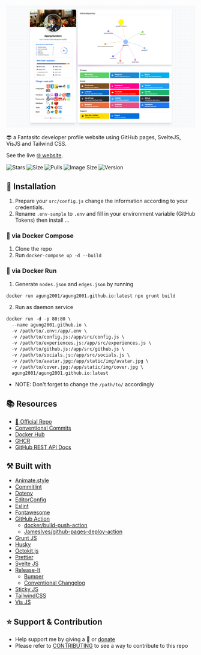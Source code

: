![Screenshot](screenshot.png)

😎 a Fantasitc developer profile website using GitHub pages, SvelteJS, VisJS and Tailwind CSS.

See  the live [🌐 website][website].

![Stars](https://img.shields.io/github/stars/agung2001/agung2001.github.io?style=social)
![Size](https://img.shields.io/github/repo-size/agung2001/agung2001.github.io)
![Pulls](https://img.shields.io/docker/pulls/agung2001/agung2001.github.io)
![Image Size](https://img.shields.io/docker/image-size/agung2001/agung2001.github.io)
![Version](https://img.shields.io/docker/v/agung2001/agung2001.github.io)

## 🤖 Installation

1. Prepare your `src/config.js` change the information according to your credentials.
2. Rename `.env-sample` to `.env` and fill in your environment variable (GitHub Tokens)
then install ...

### 🐳 via Docker Compose

1. Clone the repo
2. Run `docker-compose up -d --build`

### 🐳 via Docker Run
1. Generate `nodes.json` and `edges.json` by running
```
docker run agung2001/agung2001.github.io:latest npx grunt build
```

2. Run as daemon service
```
docker run -d -p 80:80 \
  --name agung2001.github.io \
  -v /path/to/.env:/app/.env \
  -v /path/to/config.js:/app/src/config.js \
  -v /path/to/experiences.js:/app/src/experiences.js \
  -v /path/to/github.js:/app/src/github.js \
  -v /path/to/socials.js:/app/src/socials.js \
  -v /path/to/avatar.jpg:/app/static/img/avatar.jpg \
  -v /path/to/cover.jpg:/app/static/img/cover.jpg \
  agung2001/agung2001.github.io:latest
```
- NOTE: Don't forget to change the `/path/to/` accordingly

## 📚 Resources
- [🌟 Official Repo](https://github.com/agung2001/agung2001.github.io)
- [Conventional Commits](https://www.conventionalcommits.org/en/v1.0.0)
- [Docker Hub](https://hub.docker.com/r/agung2001/agung2001.github.io)
- [GHCR](https://github.com/agung2001/agung2001.github.io/pkgs/container/agung2001.github.io)
- [GitHub REST API Docs](https://docs.github.com/en/rest)

## ⚒️ Built with
- [Animate.style](https://animate.style/)
- [Commitlint](https://commitlint.js.org)
- [Dotenv](https://www.npmjs.com/package/dotenv)
- [EditorConfig](https://editorconfig.org/)
- [Eslint](https://eslint.org/)
- [Fontawesome](https://fontawesome.com/)
- [GitHub Action](https://github.com/features/actions)
	- [docker/build-push-action](https://github.com/docker/build-push-action)
	- [JamesIves/github-pages-deploy-action](https://github.com/JamesIves/github-pages-deploy-action)
- [Grunt JS](https://gruntjs.com/)
- [Husky](https://typicode.github.io/husky)
- [Octokit.js](https://github.com/octokit/octokit.js)
- [Prettier](https://prettier.io/)
- [Svelte JS](https://svelte.dev/)
- [Release-It](https://www.npmjs.com/package/release-it)
  - [Bumper](https://github.com/release-it/bumper)
  - [Conventional Changelog](https://github.com/release-it/conventional-changelog)
- [Sticky JS](https://sticksy.js.org/)
- [TailwindCSS](https://tailwindcss.com/)
- [Vis JS](https://visjs.org/)

## ⭐️ Support & Contribution
- Help support me by giving a 🌟 or [donate][website]
- Please refer to [CONTRIBUTING](CONTRIBUTING.md) to see a way to contribute to this repo

[website]: https://agungsundoro.com
